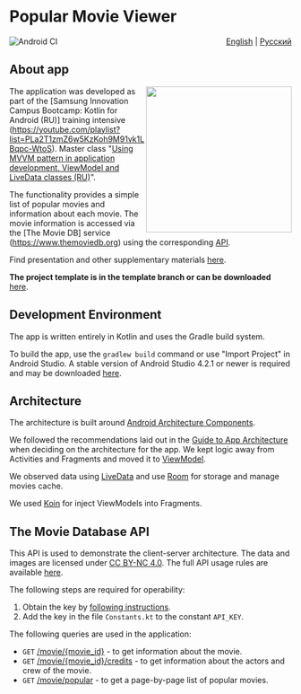 # Popular Movie Viewer
<a href="https://github.com/Vova-SH/Samsung-Bootcamp-2021/actions/workflows/android.yml"><img src="https://github.com/Vova-SH/Samsung-Bootcamp-2021/actions/workflows/android.yml/badge.svg" align="left" alt="Android CI"></a>
<p align="right">
  <a href="./README.en-US.md">English</a>
  |
  <a href="./README.md">Русский</a>
</p>

## About app
<img src="https://github.com/Vova-SH/Samsung-Bootcamp-2021/blob/main/screenshots/app.en-US.gif" width = "260" align="right">

The application was developed as part of the [Samsung Innovation Campus Bootcamp: Kotlin for Android (RU)] training intensive (https://youtube.com/playlist?list=PLa2T1zmZ6w5KzKoh9M91vk1LBqpc-WtoS). Master class "[Using MVVM pattern in application development. ViewModel and LiveData classes (RU)](https://youtu.be/8MmeLVi-7yU)".

The functionality provides a simple list of popular movies and information about each movie. The movie information is accessed via the [The Movie DB] service (https://www.themoviedb.org) using the corresponding [API](https://www.themoviedb.org/documentation/api/).

Find presentation and other supplementary materials [here](https://github.com/Vova-SH/Samsung-Bootcamp-2021/tree/master/docs).

**The project template is in the template branch or can be downloaded** [here](https://github.com/Vova-SH/Samsung-Bootcamp-2021/archive/refs/heads/template.zip).

## Development Environment
The app is written entirely in Kotlin and uses the Gradle build system.

To build the app, use the `gradlew build` command or use "Import Project" in
Android Studio. A stable version of Android Studio 4.2.1 or newer is
required and may be downloaded [here](https://developer.android.com/studio/).

## Architecture
The architecture is built around [Android Architecture Components](https://developer.android.com/topic/libraries/architecture/).

We followed the recommendations laid out in the [Guide to App Architecture](https://developer.android.com/jetpack/docs/guide) when deciding on the architecture for the app. We kept logic away from Activities and Fragments and moved it to [ViewModel](https://developer.android.com/topic/libraries/architecture/viewmodel).

We observed data using [LiveData](https://developer.android.com/topic/libraries/architecture/livedata) and use [Room](https://developer.android.com/jetpack/androidx/releases/room)  for storage and manage movies cache.

We used [Koin](https://github.com/InsertKoinIO/koin) for inject ViewModels into Fragments.

## The Movie Database API
This API is used to demonstrate the client-server architecture. The data and images are licensed under [CC BY-NC 4.0](https://creativecommons.org/licenses/by-nc/4.0/). The full API usage rules are available [here](https://www.themoviedb.org/documentation/api/terms-of-use).

The following steps are required for operability:
1. Obtain the key by [following instructions](https://developers.themoviedb.org/3/getting-started/introduction).
2. Add the key in the file `Constants.kt` to the constant `API_KEY`.

The following queries are used in the application:
- `GET` [/movie/{movie_id}](https://developers.themoviedb.org/3/movies/get-movie-details) - to get information about the movie.
- `GET` [/movie/{movie_id}/credits](https://developers.themoviedb.org/3/movies/get-movie-credits) - to get information about the actors and crew of the movie.
- `GET` [/movie/popular](https://developers.themoviedb.org/3/movies/get-popular-movies) - to get a page-by-page list of popular movies.